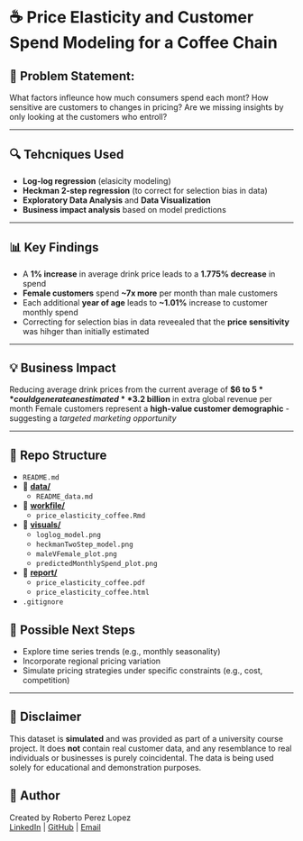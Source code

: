 # ☕️ Price Elasticity and Customer Spend Modeling for a Coffee Chain

## 📌 Problem Statement:
What factors infleunce how much consumers spend each mont? How sensitive are customers to changes in pricing?
Are we missing insights by only looking at the customers who entroll?

---

## 🔍  Tehcniques Used
- **Log-log regression** (elasicity modeling)
- **Heckman 2-step regression** (to correct for selection bias in data)
- **Exploratory Data Analysis** and **Data Visualization**
- **Business impact analysis** based on model predictions

---

## 📊  Key Findings
- A **1% increase** in average drink price leads to a **1.775% decrease** in spend
- **Female customers** spend **~7x more** per month than male customers
- Each additional **year of age** leads to **~1.01%** increase to customer monthly spend
- Correcting for selection bias in data reveealed that the **price sensitivity** was hihger than initially estimated

--- 

## 💡  Business Impact
Reducing average drink prices from the current average of **$6 to $5** could generate an estimated **$3.2 billion** in extra global revenue per month
Female customers represent a **high-value customer demographic** - suggesting a *targeted marketing opportunity*

---

## 📂  Repo Structure
- `README.md`
- 📁 [**data/**](https://github.com/robertoperezl763/price-elasticity-coffee-spend/tree/main/data)
  - `README_data.md`
- 📁 [**workfile/**](https://github.com/robertoperezl763/price-elasticity-coffee-spend/tree/main/workfile)
  - `price_elasticity_coffee.Rmd`
- 📁 [**visuals/**](https://github.com/robertoperezl763/price-elasticity-coffee-spend/tree/main/visuals)
  - `loglog_model.png`
  - `heckmanTwoStep_model.png`
  - `maleVFemale_plot.png`
  - `predictedMonthlySpend_plot.png`
- 📁 [**report/**](https://github.com/robertoperezl763/price-elasticity-coffee-spend/tree/main/report)
  - `price_elasticity_coffee.pdf`
  - `price_elasticity_coffee.html`
- `.gitignore`




## 🧭  Possible Next Steps
- Explore time series trends (e.g., monthly seasonality)
- Incorporate regional pricing variation
- Simulate pricing strategies under specific constraints (e.g., cost, competition)

---

## 📌 Disclaimer

This dataset is **simulated** and was provided as part of a university course project. It does **not** contain real customer data, and any resemblance to real individuals or businesses is purely coincidental. The data is being used solely for educational and demonstration purposes.


## 👤  Author
Created by Roberto Perez Lopez\
[LinkedIn](https://www.linkedin.com/in/roberto-perezl/) | [GitHub](https://github.com/robertoperezl763/) | [Email](mailto:robertoperezl761@gmail.com)
